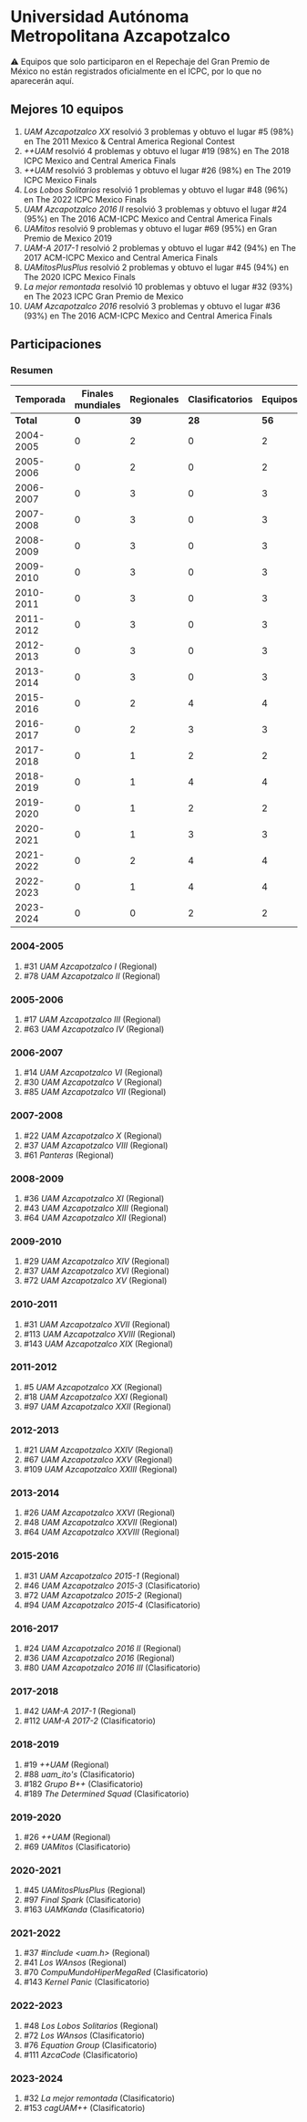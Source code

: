 ---
---

# Universidad Autónoma Metropolitana Azcapotzalco

:warning: Equipos que solo participaron en el Repechaje del Gran Premio de México no están registrados oficialmente en el ICPC, por lo que no aparecerán aquí.

## Mejores 10 equipos

1. _UAM Azcapotzalco XX_ resolvió 3 problemas y obtuvo el lugar #5 (98%) en The 2011 Mexico & Central America Regional Contest
1. _++UAM_ resolvió 4 problemas y obtuvo el lugar #19 (98%) en The 2018 ICPC Mexico and Central America Finals
1. _++UAM_ resolvió 3 problemas y obtuvo el lugar #26 (98%) en The 2019 ICPC Mexico Finals
1. _Los Lobos Solitarios_ resolvió 1 problemas y obtuvo el lugar #48 (96%) en The 2022 ICPC Mexico Finals
1. _UAM Azcapotzalco 2016 II_ resolvió 3 problemas y obtuvo el lugar #24 (95%) en The 2016 ACM-ICPC Mexico and Central America Finals
1. _UAMitos_ resolvió 9 problemas y obtuvo el lugar #69 (95%) en Gran Premio de Mexico 2019
1. _UAM-A 2017-1_ resolvió 2 problemas y obtuvo el lugar #42 (94%) en The 2017 ACM-ICPC Mexico and Central America Finals
1. _UAMitosPlusPlus_ resolvió 2 problemas y obtuvo el lugar #45 (94%) en The 2020 ICPC Mexico Finals
1. _La mejor remontada_ resolvió 10 problemas y obtuvo el lugar #32 (93%) en The 2023 ICPC Gran Premio de Mexico
1. _UAM Azcapotzalco 2016_ resolvió 3 problemas y obtuvo el lugar #36 (93%) en The 2016 ACM-ICPC Mexico and Central America Finals

## Participaciones

### Resumen

| Temporada | Finales mundiales | Regionales | Clasificatorios | Equipos |
| --- | --- | --- | --- | --- |
| **Total** | **0** | **39** | **28** | **56** |
| 2004-2005 | 0 | 2 | 0 | 2 |
| 2005-2006 | 0 | 2 | 0 | 2 |
| 2006-2007 | 0 | 3 | 0 | 3 |
| 2007-2008 | 0 | 3 | 0 | 3 |
| 2008-2009 | 0 | 3 | 0 | 3 |
| 2009-2010 | 0 | 3 | 0 | 3 |
| 2010-2011 | 0 | 3 | 0 | 3 |
| 2011-2012 | 0 | 3 | 0 | 3 |
| 2012-2013 | 0 | 3 | 0 | 3 |
| 2013-2014 | 0 | 3 | 0 | 3 |
| 2015-2016 | 0 | 2 | 4 | 4 |
| 2016-2017 | 0 | 2 | 3 | 3 |
| 2017-2018 | 0 | 1 | 2 | 2 |
| 2018-2019 | 0 | 1 | 4 | 4 |
| 2019-2020 | 0 | 1 | 2 | 2 |
| 2020-2021 | 0 | 1 | 3 | 3 |
| 2021-2022 | 0 | 2 | 4 | 4 |
| 2022-2023 | 0 | 1 | 4 | 4 |
| 2023-2024 | 0 | 0 | 2 | 2 |

### 2004-2005

1. #31 _UAM Azcapotzalco I_ (Regional)
1. #78 _UAM Azcapotzalco II_ (Regional)

### 2005-2006

1. #17 _UAM Azcapotzalco III_ (Regional)
1. #63 _UAM Azcapotzalco IV_ (Regional)

### 2006-2007

1. #14 _UAM Azcapotzalco VI_ (Regional)
1. #30 _UAM Azcapotzalco V_ (Regional)
1. #85 _UAM Azcapotzalco VII_ (Regional)

### 2007-2008

1. #22 _UAM Azcapotzalco X_ (Regional)
1. #37 _UAM Azcapotzalco  VIII_ (Regional)
1. #61 _Panteras_ (Regional)

### 2008-2009

1. #36 _UAM Azcapotzalco XI_ (Regional)
1. #43 _UAM Azcapotzalco XIII_ (Regional)
1. #64 _UAM Azcapotzalco XII_ (Regional)

### 2009-2010

1. #29 _UAM Azcapotzalco XIV_ (Regional)
1. #37 _UAM Azcapotzalco XVI_ (Regional)
1. #72 _UAM Azcapotzalco XV_ (Regional)

### 2010-2011

1. #31 _UAM Azcapotzalco XVII_ (Regional)
1. #113 _UAM Azcapotzalco XVIII_ (Regional)
1. #143 _UAM Azcapotzalco XIX_ (Regional)

### 2011-2012

1. #5 _UAM Azcapotzalco XX_ (Regional)
1. #18 _UAM Azcapotzalco XXI_ (Regional)
1. #97 _UAM Azcapotzalco XXII_ (Regional)

### 2012-2013

1. #21 _UAM Azcapotzalco XXIV_ (Regional)
1. #67 _UAM Azcapotzalco XXV_ (Regional)
1. #109 _UAM Azcapotzalco XXIII_ (Regional)

### 2013-2014

1. #26 _UAM Azcapotzalco XXVI_ (Regional)
1. #48 _UAM Azcapotzalco XXVII_ (Regional)
1. #64 _UAM Azcapotzalco XXVIII_ (Regional)

### 2015-2016

1. #31 _UAM Azcapotzalco 2015-1_ (Regional)
1. #46 _UAM Azcapotzalco 2015-3_ (Clasificatorio)
1. #72 _UAM Azcapotzalco 2015-2_ (Regional)
1. #94 _UAM Azcapotzalco 2015-4_ (Clasificatorio)

### 2016-2017

1. #24 _UAM Azcapotzalco 2016 II_ (Regional)
1. #36 _UAM Azcapotzalco 2016_ (Regional)
1. #80 _UAM Azcapotzalco 2016 III_ (Clasificatorio)

### 2017-2018

1. #42 _UAM-A 2017-1_ (Regional)
1. #112 _UAM-A 2017-2_ (Clasificatorio)

### 2018-2019

1. #19 _++UAM_ (Regional)
1. #88 _uam_ito's_ (Clasificatorio)
1. #182 _Grupo B++_ (Clasificatorio)
1. #189 _The Determined Squad_ (Clasificatorio)

### 2019-2020

1. #26 _++UAM_ (Regional)
1. #69 _UAMitos_ (Clasificatorio)

### 2020-2021

1. #45 _UAMitosPlusPlus_ (Regional)
1. #97 _Final Spark_ (Clasificatorio)
1. #163 _UAMKanda_ (Clasificatorio)

### 2021-2022

1. #37 _#include <uam.h>_ (Regional)
1. #41 _Los WAnsos_ (Regional)
1. #70 _CompuMundoHiperMegaRed_ (Clasificatorio)
1. #143 _Kernel Panic_ (Clasificatorio)

### 2022-2023

1. #48 _Los Lobos Solitarios_ (Regional)
1. #72 _Los WAnsos_ (Clasificatorio)
1. #76 _Equation Group_ (Clasificatorio)
1. #111 _AzcaCode_ (Clasificatorio)

### 2023-2024

1. #32 _La mejor remontada_ (Clasificatorio)
1. #153 _cagUAM++_ (Clasificatorio)




